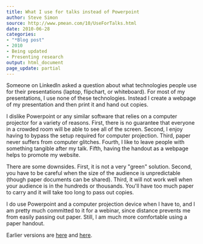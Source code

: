 ```yaml
---
title: What I use for talks instead of Powerpoint
author: Steve Simon
source: http://www.pmean.com/10/UseForTalks.html
date: 2010-06-28
categories:
- "*Blog post"
- 2010
- Being updated
- Presenting research
output: html_document
page_update: partial
---
```


Someone on LinkedIn asked a question about what technologies people use for their presentations (laptop, flipchart, or whiteboard). For most of my presentations, I use none of these technologies. Instead I create a webpage of my presentation and then print it and hand out copies.

I dislike Powerpoint or any similar software that relies on a computer projector for a variety of reasons. First, there is no guarantee that everyone in a crowded room will be able to see all of the screen. Second, I enjoy having to bypass the setup required for computer projection. Third, paper never suffers from computer glitches. Fourth, I like to leave people with something tangible after my talk. Fifth, having the handout as a webpage helps to promote my website.

There are some downsides. First, it is not a very "green" solution. Second, you have to be careful when the size of the audience is unpredictable (though paper documents can be shared). Third, it will not work well when your audience is in the hundreds or thousands. You'll have too much paper to carry and it will take too long to pass out copies.

I do use Powerpoint and a computer projection device when I have to, and I am pretty much committed to it for a webinar, since distance prevents me from easily passing out paper. Still, I am much more comfortable using a paper handout.

Earlier versions are [here][sim1] and [here][sim2].

[sim1]: http://www.pmean.com/10/UseForTalks.html
[sim2]: http://new.pmean.com/instead-of-powerpoint/
